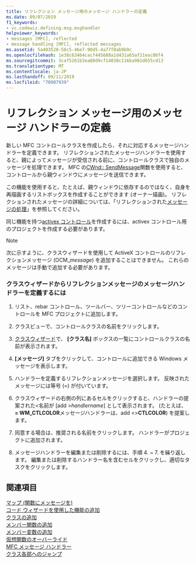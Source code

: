 ```yaml
---
title: リフレクション メッセージ用のメッセージ ハンドラーの定義
ms.date: 09/07/2019
f1_keywords:
- vc.codewiz.defining.msg.msghandler
helpviewer_keywords:
- messages [MFC], reflected
- message handling [MFC], reflected messages
ms.assetid: 5a403528-58c5-46e7-90d5-4a77f0ab9b9c
ms.openlocfilehash: 1e38c63464cacf445688a1d431a65af21eac86f4
ms.sourcegitcommit: 3caf5261b3ea80d9cf14038c116ba981d655cd13
ms.translationtype: MT
ms.contentlocale: ja-JP
ms.lasthandoff: 09/11/2019
ms.locfileid: "70907939"
---
```

# <a name="defining-a-message-handler-for-a-reflected-message"></a>リフレクション メッセージ用のメッセージ ハンドラーの定義

新しい MFC コントロールクラスを作成したら、それに対応するメッセージハンドラーを定義できます。 リフレクションされたメッセージハンドラーを使用すると、親によってメッセージが受信される前に、コントロールクラスで独自のメッセージを処理できます。 MFC の[CWnd:: SendMessage](../../mfc/reference/cwnd-class.md#sendmessage)関数を使用すると、コントロールから親ウィンドウにメッセージを送信できます。

この機能を使用すると、たとえば、親ウィンドウに依存するのではなく、自身を再描画するリストボックスを作成することができます (オーナー描画)。 リフレクションされたメッセージの詳細については、「リフレクションされた[メッセージの処理](../../mfc/handling-reflected-messages.md)」を参照してください。

同じ機能を持つ[activex コントロール](../../mfc/activex-controls-on-the-internet.md)を作成するには、activex コントロール用のプロジェクトを作成する必要があります。

> [!NOTE]
>  次に示すように、クラスウィザードを使用して ActiveX コントロールのリフレクションメッセージ (OCM_*message*) を追加することはできません。 これらのメッセージは手動で追加する必要があります。

### <a name="to-define-a-message-handler-for-a-reflected-message-from-the-class-wizard"></a>クラスウィザードからリフレクションメッセージのメッセージハンドラーを定義するには

1. リスト、rebar コントロール、ツールバー、ツリーコントロールなどのコントロールを MFC プロジェクトに追加します。

1. クラスビューで、コントロールクラスの名前をクリックします。

1. [クラスウィザード](mfc-class-wizard.md)で、 **[クラス名]** ボックスの一覧にコントロールクラスの名前が表示されます。

1. **[メッセージ]** タブをクリックして、コントロールに追加できる Windows メッセージを表示します。

1. ハンドラーを定義するリフレクションメッセージを選択します。 反映されたメッセージには等号 (=) が付いています。

1. クラスウィザードの右側の列にあるセルをクリックすると、ハンドラーの提案された\<名前が [add >*handlername*] として表示されます。 (たとえば、 **= WM_CTLCOLOR**メッセージハンドラーは、add \<>**CTLCOLOR**) を提案します。

1. 同意する場合は、推奨される名前をクリックします。 ハンドラーがプロジェクトに追加されます。

1. メッセージハンドラーを編集または削除するには、手順 4. ~ 7. を繰り返します。 編集または削除するハンドラー名を含むセルをクリックし、適切なタスクをクリックします。

## <a name="see-also"></a>関連項目

[マップ (関数にメッセージを)](../../mfc/reference/mapping-messages-to-functions.md)<br/>
[コード ウィザードを使用した機能の追加](../../ide/adding-functionality-with-code-wizards-cpp.md)<br/>
[クラスの追加](../../ide/adding-a-class-visual-cpp.md)<br/>
[メンバー関数の追加](../../ide/adding-a-member-function-visual-cpp.md)<br/>
[メンバー変数の追加](../../ide/adding-a-member-variable-visual-cpp.md)<br/>
[仮想関数のオーバーライド](../../ide/overriding-a-virtual-function-visual-cpp.md)<br/>
[MFC メッセージ ハンドラー](../../mfc/reference/adding-an-mfc-message-handler.md)<br/>
[クラス各部へのジャンプ](../../ide/navigate-code-cpp.md)
